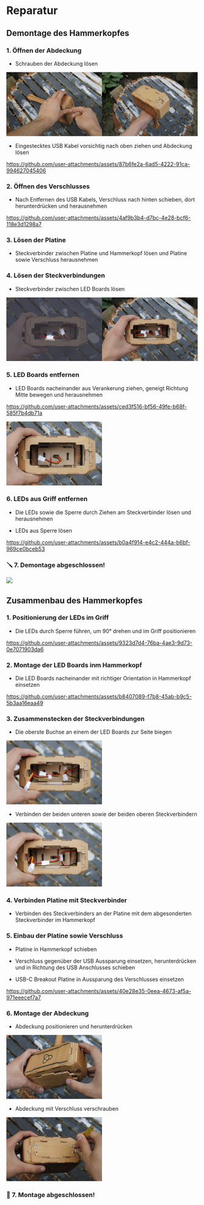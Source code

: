 # Reparatur

## Demontage des Hammerkopfes

### 1. Öffnen der Abdeckung
- Schrauben der Abdeckung lösen

<img src="/doc/res/_MG_4872.JPG" width="50%"><img src="/doc/res/_MG_4878.JPG" width="50%">

- Eingestecktes USB Kabel vorsichtig nach oben ziehen und Abdeckung lösen

https://github.com/user-attachments/assets/87b6fe2a-6ad5-4222-91ca-994627045406

### 2. Öffnen des Verschlusses

- Nach Entfernen des USB Kabels, Verschluss nach hinten schieben, dort herunterdrücken und herausnehmen

https://github.com/user-attachments/assets/4af9b3b4-d7bc-4e28-bcf6-118e3d1298a7

### 3. Lösen der Platine

- Steckverbinder zwischen Platine und Hammerkopf lösen und Platine sowie Verschluss herausnehmen

### 4. Lösen der Steckverbindungen

- Steckverbinder zwischen LED Boards lösen

<img src="/doc/res/_MG_4890.jpg" width="50%"><img src="/doc/res/_MG_4892.JPG" width="50%">

### 5. LED Boards entfernen

- LED Boards nacheinander aus Verankerung ziehen, geneigt Richtung Mitte bewegen und herausnehmen

https://github.com/user-attachments/assets/ced3f516-bf56-49fe-b68f-585f7b4db71a

<img src="/doc/res/_MG_4896.JPG" width="50%">

### 6. LEDs aus Griff entfernen

- Die LEDs sowie die Sperre durch Ziehen am Steckverbinder lösen und herausnehmen

- LEDs aus Sperre lösen

https://github.com/user-attachments/assets/b0a4f914-e4c2-444a-b6bf-969ce0bceb53

### 🪛 7. Demontage abgeschlossen!

<img src="/doc/res/_MG_4906.JPG" width="50%">

## Zusammenbau des Hammerkopfes

### 1. Positionierung der LEDs im Griff

-  Die LEDs durch Sperre führen, um 90° drehen und im Griff positionieren

https://github.com/user-attachments/assets/9323d7d4-76ba-4ae3-9d73-0e7071903da6

### 2. Montage der LED Boards inm Hammerkopf

- Die LED Boards nacheinander mit richtiger Orientation in Hammerkopf einsetzen

https://github.com/user-attachments/assets/b8407089-f7b8-45ab-b9c5-5b3aa16eaa49

### 3. Zusammenstecken der Steckverbindungen

- Die oberste Buchse an einem der LED Boards zur Seite biegen

<img src="/doc/res/_MG_4914.JPG" width="50%">

- Verbinden der beiden unteren sowie der beiden oberen Steckverbindern

<img src="/doc/res/_MG_4915.JPG" width="50%">

### 4. Verbinden Platine mit Steckverbinder

- Verbinden des Steckverbinders an der Platine mit dem abgesonderten Steckverbinder im Hammerkopf

### 5. Einbau der Platine sowie Verschluss

- Platine in Hammerkopf schieben

- Verschluss gegenüber der USB Aussparung einsetzen, herunterdrücken und in Richtung des USB Anschlusses schieben

- USB-C Breakout Platine in Aussparung des Verschlusses einsetzen

https://github.com/user-attachments/assets/40e28e35-0eea-4673-af5a-971eeecef7a7

### 6. Montage der Abdeckung

- Abdeckung positionieren und herunterdrücken

<img src="/doc/res/_MG_4917.JPG" width="50%">

- Abdeckung mit Verschluss verschrauben

<img src="/doc/res/_MG_4920.JPG" width="50%">

### 🚀 7. Montage abgeschlossen!